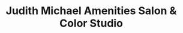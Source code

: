 ---
title: "Judith Michael Amenities Salon & Color Studio"
url: /doylestown/judith-michael-amenities-salon-and-color-studio/
shop: hairdresser
---